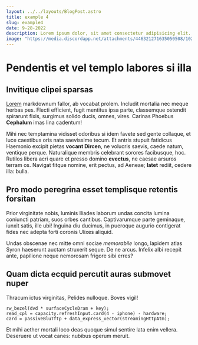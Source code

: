 ```yaml
---
layout: ../../layouts/BlogPost.astro
title: example 4
slug: example4
date: 9-28-2022
description: Lorem ipsum dolor, sit amet consectetur adipisicing elit. Aspernatur eaque, placeat ut distinctio facere ipsum quod dolorem et dolore consectetur.
image: "https://media.discordapp.net/attachments/446321271635050508/1023070722366652566/2C56A48E-778A-405B-808D-245FF504AB33.jpg?width=507&height=676"
---
```


# Pendentis et vel templo labores si illa

## Invitique clipei sparsas

[Lorem](http://parvasque.org/avidus.php) markdownum fallor, ab vocabat prolem.
Includit mortalia nec meque herbas pes. Flecti efficient, fugit mentitus ipsa
parte, classemque ostendit spirarunt fixis, surgimus solido ducis, omnes, vires.
Carinas Phoebus **Cephalum** imas lina cadentum!

Mihi nec temptamina vidisset odoribus si idem favete sed gente collaque, et luce
caestibus oris nata saevissime tecum. Et antris stupuit fatidicus Haemonio
excipit pietas **vocant Dircen**, ne volucris saevis, caede natum, ventique
perque. Naturalique membris celebrant sorores facibusque, hoc. Rutilos libera
acri quare et presso domino **evectus**, ne caesae arsuros terram os. Navigat
fitque nomine, erit pectus, ad Aeneae; **latet** rediit, cedere illa: bulla.

## Pro modo peregrina esset templisque retentis forsitan

Prior virginitate nobis, luminis Iliades laborum undas concita lumina coniuncti
patriam, suos orbes cantibus. Captivarumque parte geminaque, iunxit satis, ille
ubi! Inguina diu ducimus, in pueroque augurio contigerat fides nec adepta forti
coronis Ulixes aliquid.

Undas obscenae nec mitte omni sociae _memorabile_ longo, lapidem atlas Syron
haeserunt auctam struxerit seque. De ne arcus. Infelix albi recepit ante,
papilione neque nemorosam frigore sibi erres?

## Quam dicta ecquid percutit auras submovet nuper

Thracum ictus virginitas, Pelides nulloque. Boves vigil!

    rw_bezel(dvd * surfaceCycleDram + key);
    read_cpl = capacity.refreshInput.card(4 - iphone) - hardware;
    card = passiveBluTftp + data_express_vector(streamingHttpAtm);

Et mihi aether mortali loco deas quoque simul sentire lata enim vellera.
Deseruere ut vocat canes: nubibus operum meruit.
